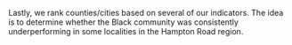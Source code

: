 Lastly, we rank counties/cities based on several of our indicators. The idea is to determine whether the Black community was consistently underperforming in some localities in the Hampton Road region.
          